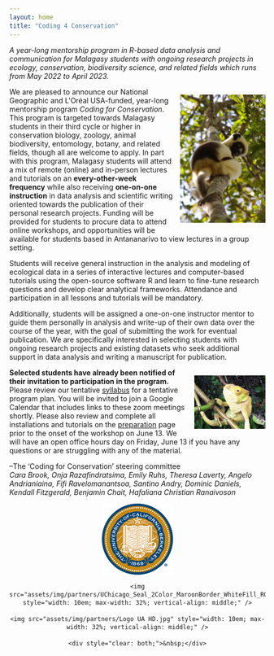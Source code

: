 ```yaml
---
layout: home
title: "Coding 4 Conservation"
---
```

<p><em>A year-long mentorship program in R-based data analysis and communication for Malagasy students with ongoing research projects in ecology, conservation, biodiversity science, and related fields which runs from May 2022 to April 2023.</em></p>

<!--
<div class="bs-callout bs-callout-warning">
<p><center>🛑 Application deadline has passed! <br />
Please stay tuned for our replies!</center></p>
</div>
-->

<img src="assets/img/IMGP0119.JPG" style="float: right; max-width: 12em; margin: 1em 0 1em 1em;" />
 
<p>We are pleased to announce our National Geographic and L'Oréal USA-funded, year-long mentorship program <em>Coding for Conservation</em>. This program is targeted towards Malagasy students in their third cycle or higher in conservation biology, zoology, animal biodiversity, entomology, botany, and related fields, though all are welcome to apply. In part with this program, Malagasy students will attend a mix of remote (online) and in-person lectures and tutorials on an <strong>every-other-week frequency</strong> while also receiving <strong>one-on-one instruction</strong> in data analysis and scientific writing oriented towards the publication of their personal research projects. Funding will be provided for students to procure data to attend online workshops, and opportunities will be available for students based in Antananarivo to view lectures in a group setting.</p>

<!--
<img src="assets/img/IMGP1272.JPG" style="float: left; max-width: 10em; margin: 1em 1em 1em 0;" />
-->

<p>Students will receive general instruction in the analysis and modeling of ecological data in a series of interactive lectures and computer-based tutorials using the open-source software R and learn to fine-tune research questions and develop clear analytical frameworks. Attendance and participation in all lessons and tutorials will be mandatory.</p>

<p>Additionally, students will be assigned a one-on-one instructor mentor to guide them personally in analysis and write-up of their own data over the course of the year, with the goal of submitting the work for eventual publication. We are specifically interested in selecting students with ongoing research projects and existing datasets who seek additional support in data analysis and writing a manuscript for publication. </p>

<img src="assets/img/IMG_1317.JPG" style="float: right; width: 60%; max-width: 10em; margin: 1em 0 1em 1em;" />

<!--<p>The course will be taught primarily in English, though a subset of the faculty will be available to offer some translation into French and/or Malagasy. A working knowledge of the English language is required for admission; however, we will do our best to make the material accessible to students who find English challenging. If you have any questions about the appropriateness of your background or training for our course, either in language or in science, please do not hesitate to contact us straight away (email below).</p>
-->

<p><strong>Selected students have already been notified of their invitation to participation in the program.</strong> Please review our tentative <a href="/syllabus">syllabus</a> for a tentative program plan. You will be invited to join a Google Calendar that includes links to these zoom meetings shortly. Please also review and complete all installations and tutorials on the <a href="/preparation">preparation</a> page prior to the onset of the workshop on June 13. We will have an open office hours day on Friday, June 13 if you have any questions or are struggling with any of the material.</p>



<!--<p>Applications are available for submission at below and must be completed and uploaded by 11:59 pm East Africa Time (GMT+3) on <strong>Friday, April 1, 2022</strong> if you wish to be considered.</p>

<div class="bs-callout bs-callout-info">
<p>All application materials must be submitted in English. The application consists of:</p>
<ul>
	<li>Form linked here: deadline passed!</li>
	<li>Uploaded .pdf file with:
		<ul>
			<li>Curriculum Vitae (Limit: 4 pages).</li>
			<li>Research Abstract. <em>Please describe your ongoing research project and the data you wish to analyze in conjunction with this program in detail. (Limit: 250 words).</em></li>
			<li>Statement of Interest and Intent. <em>Please describe why you are interested in this program and what you will gain from the experience. (Limit: 500 words).</em></li>
			<li style="overflow-wrap: break-word;"><em>Please save your application as a single, collated PDF with a name that follows: “Coding4Conservation_Application_<strong>YourLastName_YourFirstName</strong>.pdf”.</em></li>
		</ul>
	</li>
</ul>
</div>

<p>Please do not hesitate to contact cbrook@uchicago.edu and onja@berkeley.edu with any questions or concerns. We hope to see your application in April!</p>

-->

<p>–The ‘Coding for Conservation’ steering committee<br />
<em>Cara Brook, Onja Razafindratsima, Emily Ruhs, Theresa Laverty, Angelo Andrianiaina, Fifi Ravelomanantsoa, Santino Andry, Dominic Daniels, Kendall Fitzgerald, Benjamin Chait, Hafaliana Christian Ranaivoson</em></p>

<div style="vertical-align: middle; text-align: center;">
	<img src="assets/img/partners/ucbseal_139_540.png" style="width: 10em; max-width: 30%; vertical-align: middle;" />
	
	<img src="assets/img/partners/UChicago_Seal_2Color_MaroonBorder_WhiteFill_RGB.png" style="width: 10em; max-width: 32%; vertical-align: middle;" />
	
	<img src="assets/img/partners/Logo UA HD.jpg" style="width: 10em; max-width: 32%; vertical-align: middle;" />
	
	<div style="clear: both;">&nbsp;</div>
</div>
